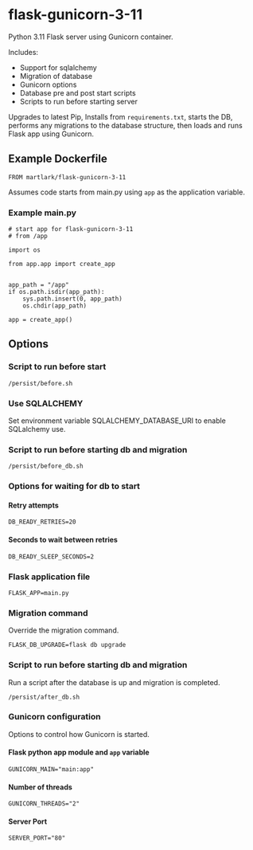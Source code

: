 # flask-gunicorn-3-11
Python 3.11 Flask server using Gunicorn container.

Includes:

* Support for sqlalchemy
* Migration of database
* Gunicorn options
* Database pre and post start scripts
* Scripts to run before starting server

Upgrades to latest Pip, Installs from `requirements.txt`, starts the DB, performs any
migrations to the database structure, then loads and runs Flask app using Gunicorn.

## Example Dockerfile

    FROM martlark/flask-gunicorn-3-11

Assumes code starts from main.py using `app` as the application variable. 

### Example main.py
    
    # start app for flask-gunicorn-3-11
    # from /app
    
    import os
    
    from app.app import create_app
    
    
    app_path = "/app"
    if os.path.isdir(app_path):
        sys.path.insert(0, app_path)
        os.chdir(app_path)
    
    app = create_app()


## Options

### Script to run before start

    /persist/before.sh

### Use SQLALCHEMY

Set environment variable SQLALCHEMY_DATABASE_URI to enable SQLalchemy use.

### Script to run before starting db and migration

    /persist/before_db.sh

### Options for waiting for db to start

#### Retry attempts

    DB_READY_RETRIES=20

#### Seconds to wait between retries

    DB_READY_SLEEP_SECONDS=2

### Flask application file

    FLASK_APP=main.py

### Migration command

Override the migration command.

    FLASK_DB_UPGRADE=flask db upgrade

### Script to run before starting db and migration

Run a script after the database is up and migration is completed.

    /persist/after_db.sh

###   Gunicorn configuration

Options to control how Gunicorn is started.

#### Flask python app module and `app` variable

    GUNICORN_MAIN="main:app"

#### Number of threads

    GUNICORN_THREADS="2"

#### Server Port

    SERVER_PORT="80"
